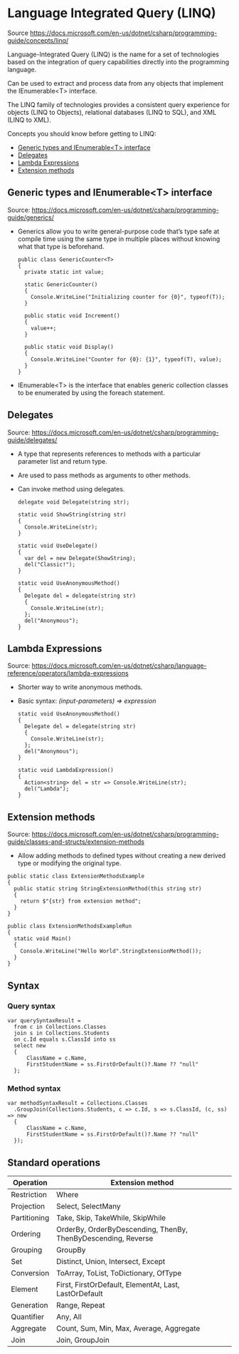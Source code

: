 # Language Integrated Query (LINQ)

Source https://docs.microsoft.com/en-us/dotnet/csharp/programming-guide/concepts/linq/

Language-Integrated Query (LINQ) is the name for a set of technologies based on the integration of query capabilities directly into the programming language.

Can be used to extract and process data from any objects that implement the IEnumerable\<T\> interface.

The LINQ family of technologies provides a consistent query experience for objects (LINQ to Objects), relational databases (LINQ to SQL), and XML (LINQ to XML).

Concepts you should know before getting to LINQ:
* [Generic types and IEnumerable\<T\> interface](#generic-types-and-ienumerablet-interface)
* [Delegates](#delegates)
* [Lambda Expressions](#lambda-expressions)
* [Extension methods](#extension-methods)

## Generic types and IEnumerable\<T\> interface

Source: https://docs.microsoft.com/en-us/dotnet/csharp/programming-guide/generics/

* Generics allow you to write general-purpose code that’s type safe at compile time using the same type in multiple places without knowing what that type is beforehand.

  ```
  public class GenericCounter<T>
  {
    private static int value;
    
    static GenericCounter()
    {
      Console.WriteLine("Initializing counter for {0}", typeof(T));
    }

    public static void Increment()
    {
      value++;
    }

    public static void Display()
    {
      Console.WriteLine("Counter for {0}: {1}", typeof(T), value);
    }
  }
  ```
* IEnumerable\<T\> is the interface that enables generic collection classes to be enumerated by using the foreach statement. 

## Delegates

Source: https://docs.microsoft.com/en-us/dotnet/csharp/programming-guide/delegates/

* A type that  represents references to methods with a particular parameter list and return type.
* Are used to pass methods as arguments to other methods.
* Can invoke method using delegates.

  ```
  delegate void Delegate(string str);

  static void ShowString(string str)
  {
    Console.WriteLine(str);  
  }

  static void UseDelegate()
  {
    var del = new Delegate(ShowString);
    del("Classic!");  
  }

  static void UseAnonymousMethod()
  {
    Delegate del = delegate(string str)
    {
      Console.WriteLine(str);
    };
    del("Anonymous");
  }
  ```

## Lambda Expressions

Source: https://docs.microsoft.com/en-us/dotnet/csharp/language-reference/operators/lambda-expressions

* Shorter way to write anonymous methods.
* Basic syntax: *(input-parameters) => expression*

  ```
  static void UseAnonymousMethod()
  {
    Delegate del = delegate(string str)
    {
      Console.WriteLine(str);
    };
    del("Anonymous");
  }

  static void LambdaExpression() 
  {
    Action<string> del = str => Console.WriteLine(str);
    del("Lambda");
  }
  ```

## Extension methods

Source: https://docs.microsoft.com/en-us/dotnet/csharp/programming-guide/classes-and-structs/extension-methods

* Allow adding methods to defined types without creating a new derived type or modifying the original type.

```
public static class ExtensionMethodsExample
{
  public static string StringExtensionMethod(this string str)
  {
    return $"{str} from extension method";
  }
}

public class ExtensionMethodsExampleRun
{
  static void Main()
  {
    Console.WriteLine("Hello World".StringExtensionMethod());
  }
}
```

## Syntax

### Query syntax

```
var querySyntaxResult =
  from c in Collections.Classes
  join s in Collections.Students
  on c.Id equals s.ClassId into ss
  select new
  {
      ClassName = c.Name,
      FirstStudentName = ss.FirstOrDefault()?.Name ?? "null"
  };
```

### Method syntax

```
var methodSyntaxResult = Collections.Classes
  .GroupJoin(Collections.Students, c => c.Id, s => s.ClassId, (c, ss) => new
  {
      ClassName = c.Name,
      FirstStudentName = ss.FirstOrDefault()?.Name ?? "null"
  });
```

## Standard operations
| Operation | Extension method |
| --- | --- |
| Restriction | Where |
| Projection | Select, SelectMany |
| Partitioning | Take, Skip, TakeWhile, SkipWhile |
| Ordering | OrderBy, OrderByDescending, ThenBy, ThenByDescending, Reverse |
| Grouping | GroupBy |
| Set | Distinct, Union, Intersect, Except |
| Conversion | ToArray, ToList, ToDictionary, OfType |
| Element | First, FirstOrDefault, ElementAt, Last, LastOrDefault |
| Generation | Range, Repeat |
| Quantifier | Any, All |
| Aggregate | Count, Sum, Min, Max, Average, Aggregate |
| Join | Join, GroupJoin |